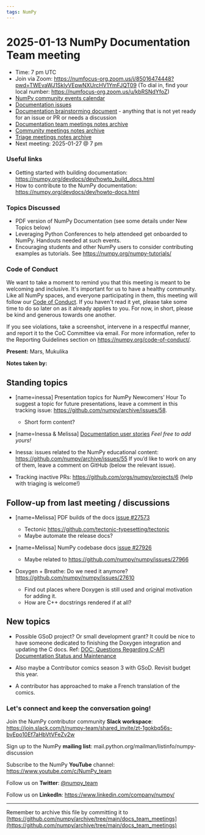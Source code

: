 ```yaml
---
tags: NumPy
---
```


# 2025-01-13 NumPy Documentation Team meeting

- Time: 7 pm UTC
- Join via Zoom: https://numfocus-org.zoom.us/j/85016474448?pwd=TWEvaWJ1SklyVEpwNXUrcHV1YmFJQT09 (To dial in, find your local number: https://numfocus-org.zoom.us/u/kbRSNdYfoZ)
- [NumPy community events calendar](https://scientific-python.org/calendars/)
- [Documentation issues](https://github.com/numpy/numpy/labels/04%20-%20Documentation)
- [Documentation brainstorming document](https://hackmd.io/RdtnQZpLRZqgNRe4gaJ0SA) - anything that is not yet ready for an issue or PR or needs a discussion
- [Documentation team meetings notes archive](https://github.com/numpy/archive/tree/main/docs_team_meetings)
- [Community meetings notes archive](https://github.com/numpy/archive/tree/main/community_meetings)
- [Triage meetings notes archive](https://github.com/numpy/archive/tree/master/triage_meetings)
- Next meeting: 2025-01-27 @ 7 pm 

### Useful links

- Getting started with building documentation: https://numpy.org/devdocs/dev/howto_build_docs.html
- How to contribute to the NumPy documentation: https://numpy.org/devdocs/dev/howto-docs.html

### Topics Discussed
- PDF version of NumPy Documentation (see some details under New Topics below)
- Leveraging Python Conferences to help attendeed get onboarded to NumPy. Handouts needed at such events.
- Encouraging students and other NumPy users to consider contributing examples as tutorials. See https://numpy.org/numpy-tutorials/

### Code of Conduct

We want to take a moment to remind you that this meeting is meant to be welcoming and inclusive. It's important for us to have a healthy community. Like all NumPy spaces, and everyone participating in them, this meeting will follow our [Code of Conduct](https://numpy.org/code-of-conduct/). If you haven't read it yet, please take some time to do so later on as it already applies to you. For now, in short, please be kind and generous towards one another. 

If you see violations, take a screenshot, intervene in a respectful manner, and report it to the CoC Committee via email. For more information, refer to the Reporting Guidelines section on https://numpy.org/code-of-conduct/.

**Present:** Mars, Mukulika
  

**Notes taken by:**


## Standing topics

- [name=inessa] Presentation topics for NumPy Newcomers’ Hour 
To suggest a topic for future presentations, leave a comment in this tracking issue: https://github.com/numpy/archive/issues/58.
    - Short form content?

- [name=Inessa & Melissa] [Documentation user stories](https://github.com/numpy/numpy/issues/22089)
    *Feel free to add yours!*
    
- Inessa: issues related to the NumPy educational content:
https://github.com/numpy/archive/issues/55
If you’d like to work on any of them, leave a comment on GitHub (below the relevant issue).

- Tracking inactive PRs: https://github.com/orgs/numpy/projects/6 
(help with triaging is welcome!)



## Follow-up from last meeting / discussions

- [name=Melissa] PDF builds of the docs [issue #27573](https://github.com/numpy/numpy/issues/27573)
    - Tectonic https://github.com/tectonic-typesetting/tectonic
    - Maybe automate the release docs?
- [name=Melissa] NumPy codebase docs [issue #27926](https://github.com/numpy/numpy/issues/27926)
    - Maybe related to https://github.com/numpy/numpy/issues/27966

- Doxygen + Breathe: Do we need it anymore? https://github.com/numpy/numpy/issues/27610
    - Find out places where Doxygen is still used and original motivation for adding it.
    - How are C++ docstrings rendered if at all?


## New topics

- Possible GSoD project? Or small development grant? It could  be nice to have someone dedicated to finishing the Doxygen integration and updating the C docs. Ref: [DOC: Questions Regarding C-API Documentation Status and Maintenance](https://github.com/numpy/numpy/issues/27576)

- Also maybe a Contributor comics season 3 with GSoD. Revisit budget this year.

- A contributor has approached to make a French translation of the comics.

### Let's connect and keep the conversation going!
Join the NumPy contributor community **Slack workspace**: https://join.slack.com/t/numpy-team/shared_invite/zt-1gokbq56s-bvEpo10Ef7aHbVtVFeZv2w

Sign up to the NumPy **mailing list**: mail.python.org/mailman/listinfo/numpy-discussion

Subscribe to the NumPy **YouTube** channel: https://www.youtube.com/c/NumPy_team

Follow us on **Twitter**: [@numpy_team](https://twitter.com/numpy_team)

Follow us on **LinkedIn**: https://www.linkedin.com/company/numpy/

---
Remember to archive this file by committing it to 
[https://github.com/numpy/archive/tree/main/docs_team_meetings](https://github.com/numpy/archive/tree/main/docs_team_meetings)
